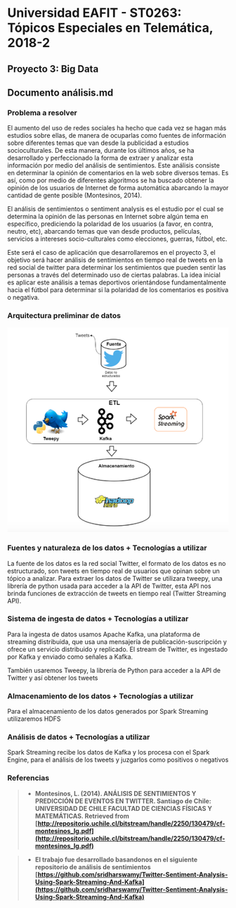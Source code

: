 # Universidad EAFIT - ST0263: Tópicos Especiales en Telemática, 2018-2

## Proyecto 3: Big Data

## Documento análisis.md

### Problema a resolver

El aumento del uso de redes sociales ha hecho que cada vez se hagan más estudios sobre ellas, de manera de ocuparlas como fuentes de información sobre diferentes temas que van desde la publicidad a estudios socioculturales. De esta manera, durante los últimos años, se ha desarrollado y perfeccionado la forma de extraer y analizar esta información por medio del análisis de sentimientos. Este análisis consiste en determinar la opinión de comentarios en la web sobre diversos temas. Es así, como por medio de diferentes algoritmos se ha buscado obtener la opinión de los usuarios de Internet de forma automática abarcando la mayor cantidad de gente posible (Montesinos, 2014).

El análisis de sentimientos o sentiment analysis es el estudio por el cual se determina la opinión de las personas en Internet sobre algún tema en específico, prediciendo la polaridad de los usuarios (a favor, en contra, neutro, etc), abarcando temas que van desde productos, películas, servicios a intereses socio-culturales como elecciones, guerras, fútbol, etc.

Este será el caso de aplicación que desarrollaremos en el proyecto 3, el objetivo será hacer análisis de sentimientos en tiempo real de tweets en la red social de twitter para determinar los sentimientos que pueden sentir las personas a través del determinado uso de ciertas palabras. La idea inicial es aplicar este análisis a temas deportivos orientándose fundamentalmente hacia el fútbol para determinar si la polaridad de los comentarios es positiva o negativa.

### Arquitectura preliminar de datos

![alt text](https://github.com/yaguirre/sparkStreaming-Kafka-Demo/blob/master/images/arquitectura%20de%20datos.png)

### Fuentes y naturaleza de los datos + Tecnologías a utilizar  
La fuente de los datos es la red social Twitter, el formato de los datos es no estructurado, son tweets en tiempo real de usuarios que opinan sobre un tópico a analizar.
Para extraer los datos de Twitter se utilizara tweepy, una librería de python usada para acceder a la  API de Twitter, esta API nos brinda funciones de extracción de tweets en tiempo real (Twitter Streaming API).


### Sistema de ingesta de datos + Tecnologías a utilizar
Para la ingesta de datos usamos Apache Kafka, una plataforma de streaming distribuida, que usa una mensajería de publicación-suscripción y ofrece un servicio distribuido y replicado. El stream de Twitter, es ingestado por Kafka y enviado como señales a Kafka.

También usaremos Tweepy, la librería de Python para acceder a la API de Twitter y así obtener los tweets 


### Almacenamiento de los datos + Tecnologías a utilizar
Para el almacenamiento de los datos generados por Spark Streaming utilizaremos HDFS 


### Análisis de datos + Tecnologías a utilizar
Spark Streaming recibe los datos de Kafka y los procesa con el Spark Engine, para el análisis de los tweets y juzgarlos como positivos o negativos 

### Referencias
>  * **Montesinos, L. (2014). ANÁLISIS DE SENTIMIENTOS Y PREDICCIÓN DE EVENTOS EN TWITTER. Santiago de Chile: UNIVERSIDAD DE CHILE FACULTAD DE CIENCIAS FÍSICAS Y MATEMÁTICAS. Retrieved from [http://repositorio.uchile.cl/bitstream/handle/2250/130479/cf-montesinos_lg.pdf](http://repositorio.uchile.cl/bitstream/handle/2250/130479/cf-montesinos_lg.pdf)**

> * **El trabajo fue desarrollado basandonos en el siguiente repositorio de análisis de sentimientos [https://github.com/sridharswamy/Twitter-Sentiment-Analysis-Using-Spark-Streaming-And-Kafka](https://github.com/sridharswamy/Twitter-Sentiment-Analysis-Using-Spark-Streaming-And-Kafka)**
